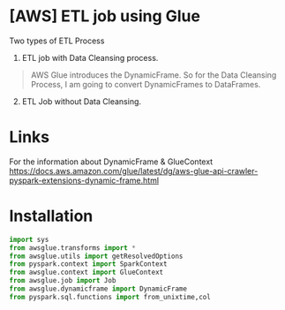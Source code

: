 # [AWS] ETL job using Glue 
Two types of ETL Process
1. ETL job with Data Cleansing process.
> AWS Glue introduces the DynamicFrame.
> So for the Data Cleansing Process, I am going to convert DynamicFrames to DataFrames.
2. ETL Job without Data Cleansing.

# Links
For the information about DynamicFrame & GlueContext
https://docs.aws.amazon.com/glue/latest/dg/aws-glue-api-crawler-pyspark-extensions-dynamic-frame.html

# Installation
```python
import sys
from awsglue.transforms import *
from awsglue.utils import getResolvedOptions
from pyspark.context import SparkContext
from awsglue.context import GlueContext
from awsglue.job import Job
from awsglue.dynamicframe import DynamicFrame
from pyspark.sql.functions import from_unixtime,col
```
